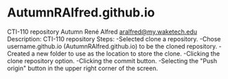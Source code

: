 # AutumnRAlfred.github.io
CTI-110 repository
Autumn René Alfred
aralfred@my.waketech.edu
Description: CTI-110 repository
Steps:
-Selected clone a repository.
-Chose username.github.io (AutumnRAlfred.github.io) to be the cloned repository.
-Created a new folder to use as the location to store the clone.
-Clicking the clone repository option.
-Clicking the commit button.
-Selecting the "Push origin" button in the upper right corner of the screen.